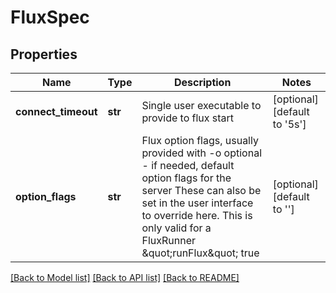 # FluxSpec


## Properties
Name | Type | Description | Notes
------------ | ------------- | ------------- | -------------
**connect_timeout** | **str** | Single user executable to provide to flux start | [optional] [default to '5s']
**option_flags** | **str** | Flux option flags, usually provided with -o optional - if needed, default option flags for the server These can also be set in the user interface to override here. This is only valid for a FluxRunner \&quot;runFlux\&quot; true | [optional] [default to '']

[[Back to Model list]](../README.md#documentation-for-models) [[Back to API list]](../README.md#documentation-for-api-endpoints) [[Back to README]](../README.md)


